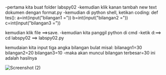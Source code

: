 -pertama kita buat folder labspy02 -kemudian klik kanan tambah new text dokumen dengan format.py -kemudian di python shell, 
ketikan coding: def tes(): a=int(input("bilangan1 =")) b=int(input("bilangan2 =")) c=int(input("bilangan3 ="))

kemudian klik file ==>save. -kemudian kita panggil python di cmd -ketik d:==> cd labspy02 ==> labspy02.py

kemudaian kita input tiga angka bilangan bulat misal: bilanagn1=30 bilangan2=20 bilangan3=10 -maka akan muncul bilangan terbesar=30
ini adalah hasilnya

![Screenshot (2)](https://user-images.githubusercontent.com/57052783/68540841-bce8e980-034c-11ea-9f52-90e7ef2546c4.png)
